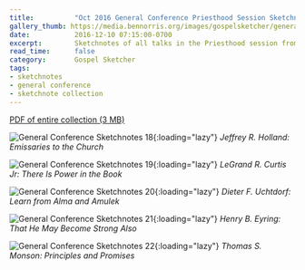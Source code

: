 ```yaml
---
title:          "Oct 2016 General Conference Priesthood Session Sketchnotes"
gallery_thumb: https://media.bennorris.org/images/gospelsketcher/general-conference/oct-2016/oct-2016-general-conference-sketchnote-18.jpg
date:           2016-12-10 07:15:00-0700
excerpt:        Sketchnotes of all talks in the Priesthood session from Oct 2016 LDS General Conference
read_time:      false
category:       Gospel Sketcher
tags:
- sketchnotes
- general conference
- sketchnote collection
---
```


[PDF of entire collection (3 MB)](https://media.bennorris.org/images/gospelsketcher/general-conference/oct-2016/oct-2016-general-conference-04-priesthood-sketchnotes.pdf)

![General Conference Sketchnotes 18](https://media.bennorris.org/images/gospelsketcher/general-conference/oct-2016/oct-2016-general-conference-sketchnote-18.jpg){:loading="lazy"}
_Jeffrey R. Holland: Emissaries to the Church_

![General Conference Sketchnotes 19](https://media.bennorris.org/images/gospelsketcher/general-conference/oct-2016/oct-2016-general-conference-sketchnote-19.jpg){:loading="lazy"}
_LeGrand R. Curtis Jr: There Is Power in the Book_

![General Conference Sketchnotes 20](https://media.bennorris.org/images/gospelsketcher/general-conference/oct-2016/oct-2016-general-conference-sketchnote-20.jpg){:loading="lazy"}
_Dieter F. Uchtdorf: Learn from Alma and Amulek_

![General Conference Sketchnotes 21](https://media.bennorris.org/images/gospelsketcher/general-conference/oct-2016/oct-2016-general-conference-sketchnote-21.jpg){:loading="lazy"}
_Henry B. Eyring: That He May Become Strong Also_

![General Conference Sketchnotes 22](https://media.bennorris.org/images/gospelsketcher/general-conference/oct-2016/oct-2016-general-conference-sketchnote-22.jpg){:loading="lazy"}
_Thomas S. Monson: Principles and Promises_
